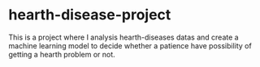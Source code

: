 # hearth-disease-project
This is a project where I analysis hearth-diseases datas and create a machine learning model to decide whether a patience have possibility of getting a hearth problem or not.
